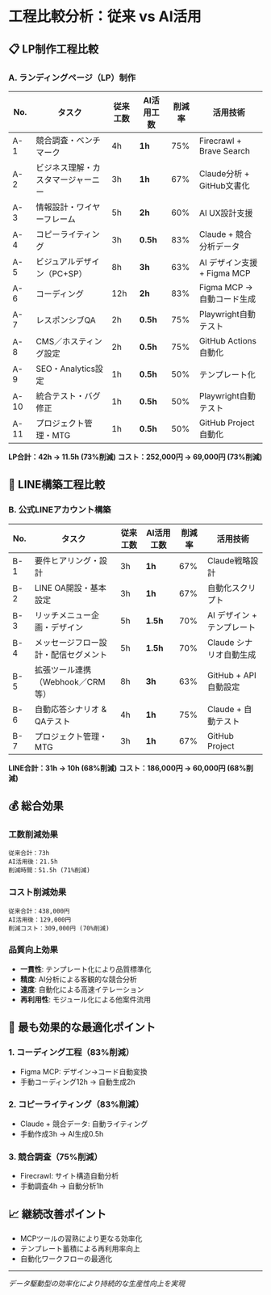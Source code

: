 # 工程比較分析：従来 vs AI活用

## 📋 LP制作工程比較

### A. ランディングページ（LP）制作

| No. | タスク | 従来工数 | AI活用工数 | 削減率 | 活用技術 |
|-----|--------|----------|------------|--------|----------|
| A-1 | 競合調査・ベンチマーク | 4h | **1h** | 75% | Firecrawl + Brave Search |
| A-2 | ビジネス理解・カスタマージャーニー | 3h | **1h** | 67% | Claude分析 + GitHub文書化 |
| A-3 | 情報設計・ワイヤーフレーム | 5h | **2h** | 60% | AI UX設計支援 |
| A-4 | コピーライティング | 3h | **0.5h** | 83% | Claude + 競合分析データ |
| A-5 | ビジュアルデザイン（PC+SP） | 8h | **3h** | 63% | AI デザイン支援 + Figma MCP |
| A-6 | コーディング | 12h | **2h** | 83% | Figma MCP → 自動コード生成 |
| A-7 | レスポンシブQA | 2h | **0.5h** | 75% | Playwright自動テスト |
| A-8 | CMS／ホスティング設定 | 2h | **0.5h** | 75% | GitHub Actions自動化 |
| A-9 | SEO・Analytics設定 | 1h | **0.5h** | 50% | テンプレート化 |
| A-10 | 統合テスト・バグ修正 | 1h | **0.5h** | 50% | Playwright自動テスト |
| A-11 | プロジェクト管理・MTG | 1h | **0.5h** | 50% | GitHub Project自動化 |

**LP合計：42h → 11.5h (73%削減)**
**コスト：252,000円 → 69,000円 (73%削減)**

## 📱 LINE構築工程比較

### B. 公式LINEアカウント構築

| No. | タスク | 従来工数 | AI活用工数 | 削減率 | 活用技術 |
|-----|--------|----------|------------|--------|----------|
| B-1 | 要件ヒアリング・設計 | 3h | **1h** | 67% | Claude戦略設計 |
| B-2 | LINE OA開設・基本設定 | 3h | **1h** | 67% | 自動化スクリプト |
| B-3 | リッチメニュー企画・デザイン | 5h | **1.5h** | 70% | AI デザイン + テンプレート |
| B-4 | メッセージフロー設計・配信セグメント | 5h | **1.5h** | 70% | Claude シナリオ自動生成 |
| B-5 | 拡張ツール連携（Webhook／CRM等） | 8h | **3h** | 63% | GitHub + API自動設定 |
| B-6 | 自動応答シナリオ & QAテスト | 4h | **1h** | 75% | Claude + 自動テスト |
| B-7 | プロジェクト管理・MTG | 3h | **1h** | 67% | GitHub Project |

**LINE合計：31h → 10h (68%削減)**
**コスト：186,000円 → 60,000円 (68%削減)**

## 💰 総合効果

### 工数削減効果
```
従来合計：73h
AI活用後：21.5h
削減時間：51.5h (71%削減)
```

### コスト削減効果
```
従来合計：438,000円
AI活用後：129,000円
削減コスト：309,000円 (70%削減)
```

### 品質向上効果
- **一貫性**: テンプレート化により品質標準化
- **精度**: AI分析による客観的な競合分析
- **速度**: 自動化による高速イテレーション
- **再利用性**: モジュール化による他案件流用

## 🎯 最も効果的な最適化ポイント

### 1. コーディング工程（83%削減）
- Figma MCP: デザイン→コード自動変換
- 手動コーディング12h → 自動生成2h

### 2. コピーライティング（83%削減）
- Claude + 競合データ: 自動ライティング
- 手動作成3h → AI生成0.5h

### 3. 競合調査（75%削減）
- Firecrawl: サイト構造自動分析
- 手動調査4h → 自動分析1h

## 📈 継続改善ポイント
- MCPツールの習熟により更なる効率化
- テンプレート蓄積による再利用率向上
- 自動化ワークフローの最適化

---
*データ駆動型の効率化により持続的な生産性向上を実現*